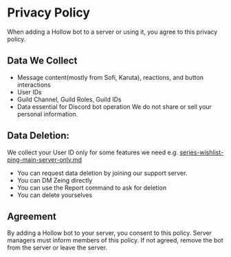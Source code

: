 # Privacy Policy

When adding a Hollow bot to a server or using it, you agree to this privacy policy.&#x20;

## Data We Collect

* Message content(mostly from Sofi, Karuta), reactions, and button interactions
* User IDs
* Guild Channel, Guild Roles, Guild IDs
* Data essential for Discord bot operation We do not share or sell your personal information.

## Data Deletion:&#x20;

We collect your User ID only for some features we need e.g. [series-wishlist-ping-main-server-only.md](../karuta-features/series-wishlist-ping-main-server-only.md "mention")

* You can request data deletion by joining our support server.
* You can DM Zeing directly&#x20;
* You can use the Report command to ask for deletion&#x20;
* You can delete yourselves&#x20;

## Agreement

By adding a Hollow bot to your server, you consent to this policy. Server managers must inform members of this policy. If not agreed, remove the bot from the server or leave the server.
